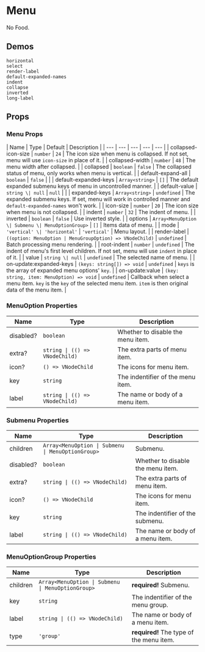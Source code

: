 # Menu

<!--single-column-->

No Food.

## Demos

```demo
horizontal
select
render-label
default-expanded-names
indent
collapse
inverted
long-label
```

## Props

### Menu Props

| Name | Type | Default | Description |
| --- | --- | --- | --- | --- |
| collapsed-icon-size | `number` | `24` | The icon size when menu is collapsed. If not set, menu will use `icon-size` in place of it. |
| collapsed-width | `number` | `48` | The menu width after collapsed. |
| collapsed | `boolean` | `false` | The collapsed status of menu, only works when menu is vertical. |
| default-expand-all | `boolean` | `false` |  |
| default-expanded-keys | `Array<string>` | `[]` | The default expanded submenu keys of menu in uncontrolled manner. |
| default-value | `string \| null` | `null` |  |
| expanded-keys | `Array<string>` | `undefined` | The expanded submenu keys. If set, menu will work in controlled manner and `default-expanded-names` won't work. |
| icon-size | `number` | `20` | The icon size when menu is not collapsed. |
| indent | `number` | `32` | The indent of menu. |
| inverted | `boolean` | `false` | Use inverted style. |
| options | `Array<MenuOption \| Submenu \| MenuOptionGroup>` | `[]` | Items data of menu. |
| mode | `'vertical' \| 'horizontal'` | `'vertical'` | Menu layout. |
| render-label | `((option: MenuOption | MenuGroupOption) => VNodeChild)` | `undefined` | Batch processing menu rendering. |
| root-indent | `number` | `undefined` | The indent of menu's first level children. If not set, menu will use `indent` in place of it. |
| value | `string \| null` | `undefined` | The selected name of menu. |
| on-update:expanded-keys | `(keys: string[]) => void` | `undefined` | `keys` is the array of expanded menu options' `key`. |
| on-update:value | `(key: string, item: MenuOption) => void` | `undefined` | Callback when select a menu item. `key` is the `key` of the selected menu item. `item` is then original data of the menu item. |

### MenuOption Properties

| Name | Type | Description |
| --- | --- | --- |
| disabled? | `boolean` | Whether to disable the menu item. |
| extra? | `string \| (() => VNodeChild)` | The extra parts of menu item. |
| icon? | `() => VNodeChild` | The icons for menu item. |
| key | `string` | The indentifier of the menu item. |
| label | `string \| (() => VNodeChild)` | The name or body of a menu item. |

### Submenu Properties

| Name | Type | Description |
| --- | --- | --- |
| children | `Array<MenuOption \| Submenu \| MenuOptionGroup>` | Submenu. |
| disabled? | `boolean` | Whether to disable the menu item. |
| extra? | `string \| (() => VNodeChild)` | The extra parts of menu item. |
| icon? | `() => VNodeChild` | The icons for menu item. |
| key | `string` | The indentifier of the submenu. |
| label | `string \| (() => VNodeChild)` | The name or body of a menu item. |

### MenuOptionGroup Properties

| Name | Type | Description |
| --- | --- | --- |
| children | `Array<MenuOption \| Submenu \| MenuOptionGroup>` | **required!** Submenu. |
| key | `string` | The indentifier of the menu group. |
| label | `string \| (() => VNodeChild)` | The name or body of a menu item. |
| type | `'group'` | **required!** The type of the menu item. |
